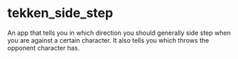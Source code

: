 # tekken_side_step

An app that tells you in which direction you should generally side step when you are against a certain character. It also tells you which throws the opponent character has.
